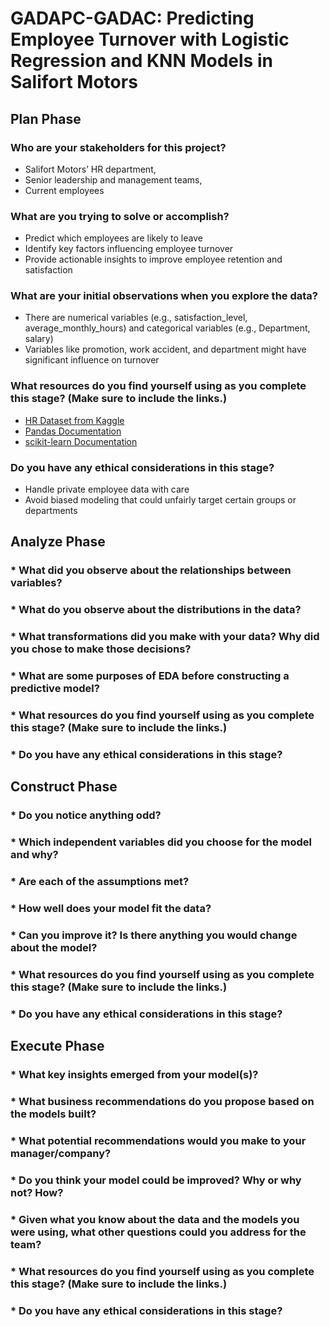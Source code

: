 # GADAPC-GADAC: Predicting Employee Turnover with Logistic Regression and KNN Models in Salifort Motors

## Plan Phase

### Who are your stakeholders for this project?
* Salifort Motors’ HR department, 
* Senior leadership and management teams, 
* Current employees 
### What are you trying to solve or accomplish? 
* Predict which employees are likely to leave
* Identify key factors influencing employee turnover 
* Provide actionable insights to improve employee retention and satisfaction
### What are your initial observations when you explore the data? 
* There are numerical variables (e.g., satisfaction_level, average_monthly_hours) and categorical variables (e.g., Department, salary) 
* Variables like promotion, work accident, and department might have significant influence on turnover
### What resources do you find yourself using as you complete this stage? (Make sure to include the links.)
* [HR Dataset from Kaggle](https://www.kaggle.com/datasets/mfaisalqureshi/hr-analytics-and-job-prediction?select=HR_comma_sep.csv)
* [Pandas Documentation](https://pandas.pydata.org/docs/)
* [scikit-learn Documentation](https://scikit-learn.org/stable/)
### Do you have any ethical considerations in this stage? 
* Handle private employee data with care
* Avoid biased modeling that could unfairly target certain groups or departments

## Analyze Phase

### * What did you observe about the relationships between variables?
### * What do you observe about the distributions in the data?
### * What transformations did you make with your data? Why did you chose to make those decisions?
### * What are some purposes of EDA before constructing a predictive model?
### * What resources do you find yourself using as you complete this stage? (Make sure to include the links.)
### * Do you have any ethical considerations in this stage?

## Construct Phase

### * Do you notice anything odd?
### * Which independent variables did you choose for the model and why?
### * Are each of the assumptions met?
### * How well does your model fit the data?
### * Can you improve it? Is there anything you would change about the model?
### * What resources do you find yourself using as you complete this stage? (Make sure to include the links.)
### * Do you have any ethical considerations in this stage?

## Execute Phase

### * What key insights emerged from your model(s)?
### * What business recommendations do you propose based on the models built?
### * What potential recommendations would you make to your manager/company?
### * Do you think your model could be improved? Why or why not? How?
### * Given what you know about the data and the models you were using, what other questions could you address for the team?
### * What resources do you find yourself using as you complete this stage? (Make sure to include the links.)
### * Do you have any ethical considerations in this stage?

